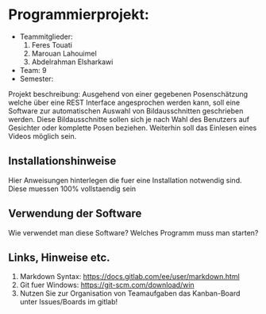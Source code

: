# Programmierprojekt: <Themenname>

* Teammitglieder:
	1. Feres Touati
	2. Marouan Lahouimel
	3. Abdelrahman Elsharkawi
* Team: 9
* Semester:  

Projekt beschreibung: Ausgehend von einer gegebenen Posenschätzung welche über eine REST Interface angesprochen werden kann, soll eine Software zur automatischen Auswahl von Bildausschnitten geschrieben werden. Diese Bildausschnitte sollen sich je nach Wahl des Benutzers auf Gesichter oder komplette Posen beziehen. Weiterhin soll das Einlesen eines Videos möglich sein.

## Installationshinweise

Hier Anweisungen hinterlegen die fuer eine Installation notwendig sind. Diese muessen 100% vollstaendig sein

## Verwendung der Software

Wie verwendet man diese Software? Welches Programm muss man starten?

## Links, Hinweise etc.

1. Markdown Syntax: https://docs.gitlab.com/ee/user/markdown.html
2. Git fuer Windows: https://git-scm.com/download/win
3. Nutzen Sie zur Organisation von Teamaufgaben das Kanban-Board unter Issues/Boards im gitlab!
